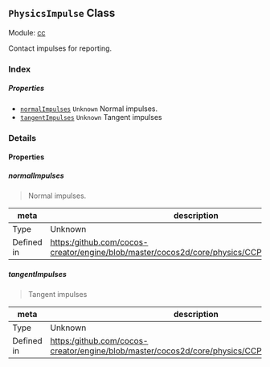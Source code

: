 ## `PhysicsImpulse` Class



Module: [cc](../modules/cc.md)




Contact impulses for reporting.

### Index

##### Properties

  - [`normalImpulses`](#normalimpulses) `Unknown` Normal impulses.
  - [`tangentImpulses`](#tangentimpulses) `Unknown` Tangent impulses





### Details


#### Properties


##### normalImpulses

> Normal impulses.

| meta | description |
|------|-------------|
| Type | Unknown |
| Defined in | [https:/github.com/cocos-creator/engine/blob/master/cocos2d/core/physics/CCPhysicsContact.js:160](https:/github.com/cocos-creator/engine/blob/master/cocos2d/core/physics/CCPhysicsContact.js#L160) |



##### tangentImpulses

> Tangent impulses

| meta | description |
|------|-------------|
| Type | Unknown |
| Defined in | [https:/github.com/cocos-creator/engine/blob/master/cocos2d/core/physics/CCPhysicsContact.js:168](https:/github.com/cocos-creator/engine/blob/master/cocos2d/core/physics/CCPhysicsContact.js#L168) |






